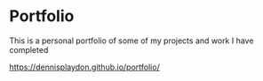 # Portfolio
This is a personal portfolio of some of my projects and work I have completed

https://dennisplaydon.github.io/portfolio/